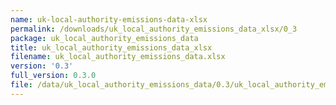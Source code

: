 ```yaml
---
name: uk-local-authority-emissions-data-xlsx
permalink: /downloads/uk_local_authority_emissions_data_xlsx/0_3
package: uk_local_authority_emissions_data
title: uk_local_authority_emissions_data_xlsx
filename: uk_local_authority_emissions_data.xlsx
version: '0.3'
full_version: 0.3.0
file: /data/uk_local_authority_emissions_data/0.3/uk_local_authority_emissions_data.xlsx
---
```

